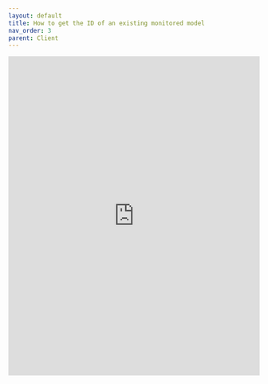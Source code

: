 ```yaml
---
layout: default
title: How to get the ID of an existing monitored model
nav_order: 3
parent: Client
---
```


<iframe src="https://scribehow.com/embed/How_to_get_ID_of_an_existing_monitored_model__fNcLqoQYT86Aco8xRud5bg" width="100%" height="640" allowfullscreen frameborder="0"></iframe>